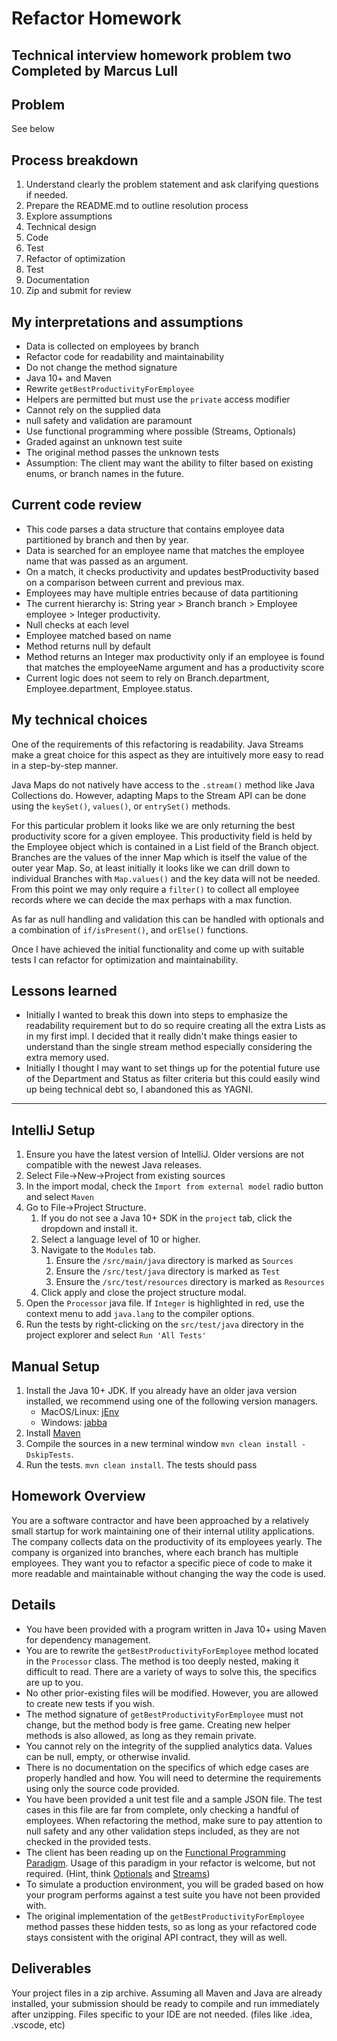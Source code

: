 # Refactor Homework  
Technical interview homework problem two  
Completed by Marcus Lull
---
## Problem
See below

## Process breakdown
1. Understand clearly the problem statement and ask clarifying questions if needed.
2. Prepare the README.md to outline resolution process
3. Explore assumptions
4. Technical design
5. Code
6. Test
7. Refactor of optimization
8. Test
9. Documentation
10. Zip and submit for review

## My interpretations and assumptions
* Data is collected on employees by branch
* Refactor code for readability and maintainability
* Do not change the method signature
* Java 10+ and Maven
* Rewrite `getBestProductivityForEmployee`
* Helpers are permitted but must use the `private` access modifier
* Cannot rely on the supplied data
* null safety and validation are paramount
* Use functional programming where possible (Streams, Optionals)
* Graded against an unknown test suite
* The original method passes the unknown tests
* Assumption: The client may want the ability to filter based on existing enums, or branch names in the future.

## Current code review
 * This code parses a data structure that contains employee data partitioned by branch and then by year. 
 * Data is searched for an employee name that matches the employee name that was passed as an argument.
 * On a match, it checks productivity and updates bestProductivity based on a comparison between current and previous max.
 * Employees may have multiple entries because of data partitioning
 * The current hierarchy is: String year > Branch branch > Employee employee > Integer productivity.
 * Null checks at each level
 * Employee matched based on name
 * Method returns null by default
 * Method returns an Integer max productivity only if an employee is found that matches the employeeName argument and has a productivity score
 * Current logic does not seem to rely on Branch.department, Employee.department, Employee.status.


## My technical choices
One of the requirements of this refactoring is readability. Java Streams make a great choice for this aspect as they are intuitively more easy to read in a step-by-step manner.  

Java Maps do not natively have access to the `.stream()` method like Java Collections do. However, adapting Maps to the Stream API can be done using the `keySet()`, `values()`, or `entrySet()` methods.  

For this particular problem it looks like we are only returning the best productivity score for a given employee. This productivity field is held by the Employee object which is contained in a List field of the Branch object. Branches are the values of the inner Map which is itself the value of the outer year Map. So, at least initially it looks like we can drill down to individual Branches with `Map.values()` and the key data will not be needed. From this point we may only require a `filter()` to collect all employee records where we can decide the max perhaps with a max function.  

As far as null handling and validation this can be handled with optionals and a combination of `if/isPresent()`, and `orElse()` functions.

Once I have achieved the initial functionality and come up with suitable tests I can refactor for optimization and maintainability.


## Lessons learned
* Initially I wanted to break this down into steps to emphasize the readability requirement but to do so require creating all the extra Lists as in my first impl. I decided that it really didn't make things easier to understand than the single stream method especially considering the extra memory used.
* Initially I thought I may want to set things up for the potential future use of the Department and Status as filter criteria but this could easily wind up being technical debt so, I abandoned this as YAGNI.

---

## IntelliJ Setup
1. Ensure you have the latest version of IntelliJ. Older versions are not compatible with the newest Java releases.
2. Select File->New->Project from existing sources
3. In the import modal, check the `Import from external model` radio button and select `Maven`
4. Go to File->Project Structure.
    1. If you do not see a Java 10+ SDK in the `project` tab, click the dropdown and install it.
    2. Select a language level of 10 or higher.
    3. Navigate to the `Modules` tab.
        1. Ensure the `/src/main/java` directory is marked as `Sources`
        2. Ensure the `/src/test/java` directory is marked as `Test`
        3. Ensure the `/src/test/resources` directory is marked as `Resources`
    3. Click apply and close the project structure modal.
5. Open the `Processor` java file. If `Integer` is highlighted in red, use the context menu to add `java.lang` to the compiler options.
6. Run the tests by right-clicking on the `src/test/java` directory in the project explorer and select `Run 'All Tests'`

## Manual Setup
1. Install the Java 10+ JDK. If you already have an older java version installed, we recommend using one of the following version managers.
    * MacOS/Linux: [jEnv](https://www.jenv.be/)
    * Windows: [jabba](https://github.com/shyiko/jabba)
2. Install [Maven](https://maven.apache.org/install.html)
3. Compile the sources in a new terminal window `mvn clean install -DskipTests`.
4. Run the tests. `mvn clean install`. The tests should pass

## Homework Overview
You are a software contractor and have been approached by a relatively small startup for work maintaining one of their internal utility applications. The company collects data on the productivity of its employees yearly. The company is organized into branches, where each branch has multiple employees. They want you to refactor a specific piece of code to make it more readable and maintainable without changing the way the code is used.

## Details
* You have been provided with a program written in Java 10+ using Maven for dependency management.
* You are to rewrite the `getBestProductivityForEmployee` method located in the `Processor` class. The method is too deeply nested, making it difficult to read. There are a variety of ways to solve this, the specifics are up to you.
* No other prior-existing files will be modified. However, you are allowed to create new tests if you wish.
* The method signature of `getBestProductivityForEmployee` must not change, but the method body is free game. Creating new helper methods is also allowed, as long as they remain private.
* You cannot rely on the integrity of the supplied analytics data. Values can be null, empty, or otherwise invalid.
* There is no documentation on the specifics of which edge cases are properly handled and how. You will need to determine the requirements using only the source code provided.
* You have been provided a unit test file and a sample JSON file. The test cases in this file are far from complete, only checking a handful of employees. When refactoring the method, make sure to pay attention to null safety and any other validation steps included, as they are not checked in the provided tests.
* The client has been reading up on the [Functional Programming Paradigm](https://www.geeksforgeeks.org/functional-programming-paradigm/#:~:text=Functional%20programming%20is%20a%20programming,is%20%E2%80%9Chow%20to%20solve%E2%80%9D.). Usage of this paradigm in your refactor is welcome, but not required.  (Hint, think [Optionals](https://www.geeksforgeeks.org/java-8-optional-class/) and [Streams](https://www.geeksforgeeks.org/stream-in-java/))
* To simulate a production environment, you will be graded based on how your program performs against a test suite you have not been provided with.
* The original implementation of the `getBestProductivityForEmployee` method passes these hidden tests, so as long as your refactored code stays consistent with the original API contract, they will as well.
## Deliverables
Your project files in a zip archive. Assuming all Maven and Java are already installed, your submission should be ready to compile and run immediately after unzipping. Files specific to your IDE are not needed. (files like .idea, .vscode, etc)
